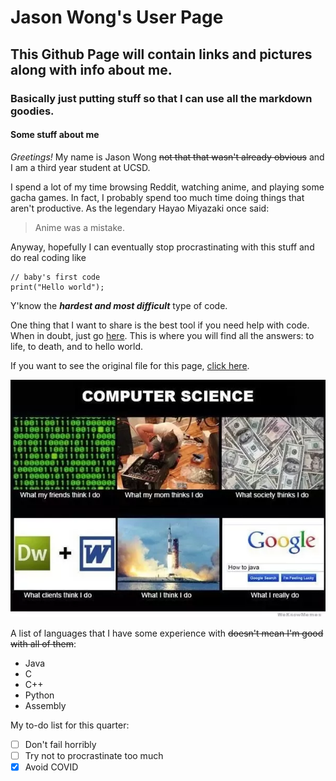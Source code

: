 # Jason Wong's User Page
## This Github Page will contain links and pictures along with info about me.
### Basically just putting stuff so that I can use all the markdown goodies.

#### **Some stuff about me**

*Greetings!* My name is Jason Wong ~~not that that wasn't already obvious~~ and I am a third year student at UCSD.

I spend a lot of my time browsing Reddit, watching anime, and playing some gacha games. In fact, I probably spend too much time
doing things that aren't productive. As the legendary Hayao Miyazaki once said:

> Anime was a mistake.

Anyway, hopefully I can eventually stop procrastinating with this stuff and do real coding like
```
// baby's first code
print("Hello world");
```
Y'know the ***hardest and most difficult*** type of code.

One thing that I want to share is the best tool if you need help with code. When in doubt, just go [here](https://www.google.com/).
This is where you will find all the answers: to life, to death, and to hello world.

If you want to see the original file for this page, [click here](https://github.com/jpwong0316/jpwong0316.github.io/blob/main/README.md#jason-wongs-user-page).

![Funny CS meme haha](testimage.webp)

A list of languages that I have some experience with ~~doesn't mean I'm good with all of them~~:
- Java
- C
- C++
- Python
- Assembly

My to-do list for this quarter:
- [ ] Don't fail horribly
- [ ] Try not to procrastinate too much
- [X] Avoid COVID

